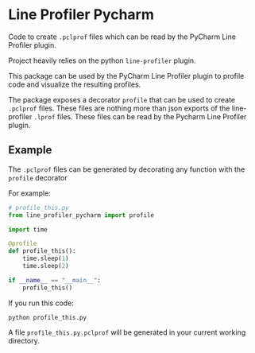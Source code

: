 # Line Profiler Pycharm

Code to create `.pclprof` files which can be read by the PyCharm Line Profiler plugin.

Project heavily relies on the python `line-profiler` plugin.

This package can be used by the PyCharm Line Profiler plugin to profile code and 
visualize the resulting profiles.

The package exposes a decorator `profile` that can be used to create `.pclprof` files. These files
are nothing more than json exports of the line-profiler `.lprof` files. These files can be read
by the Pycharm Line Profiler plugin.
 

## Example
The `.pclprof` files can be generated by decorating any function with the `profile` decorator

For example:
```python
# profile_this.py
from line_profiler_pycharm import profile 

import time

@profile
def profile_this():    
    time.sleep(1)
    time.sleep(2)

if __name__ == "__main__":
    profile_this()
```
 
If you run this code:
```shell script
python profile_this.py
```

A file `profile_this.py.pclprof` will be generated in your current working directory.
